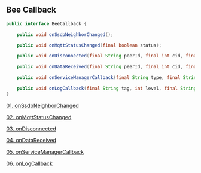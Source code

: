 ## Bee Callback

```java
public interface BeeCallback {

    public void onSsdpNeighborChanged();

    public void onMqttStatusChanged(final boolean status);

    public void onDisconnected(final String peerId, final int cid, final int reason);

    public void onDataReceived(final String peerId, final int cid, final byte[] data);

    public void onServiceManagerCallback(final String type, final String command, final String value);

    public void onLogCallback(final String tag, int level, final String message);
}
```


[01. onSsdpNeighborChanged](01_onSsdpNeighborChanged.md)

[02. onMqttStatusChanged](02_onMqttStatusChanged.md)

[03. onDisconnected](03_onDisconnected.md)

[04. onDataReceived](04_onDataReceived.md)

[05. onServiceManagerCallback](05_onServiceManagerCallback.md)

[06. onLogCallback](06_onLogCallback.md)

